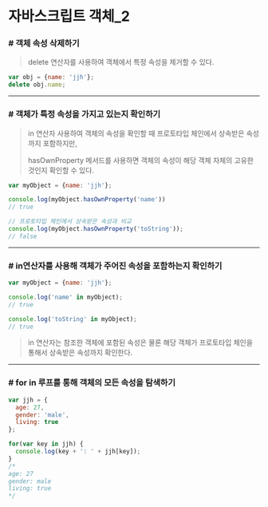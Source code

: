 # 자바스크립트 객체_2

### # 객체 속성 삭제하기

> delete 연산자를 사용하여 객체에서 특정 속성을 제거할 수 있다.

```javascript
var obj = {name: 'jjh'};
delete obj.name;
```

---

### # 객체가 특정 속성을 가지고 있는지 확인하기

> in 연산자 사용하여 객체의 속성을 확인할 때 프로토타입 체인에서 상속받은 속성까지 포함하지만,
>
> hasOwnProperty 메서드를 사용하면 객체의 속성이 해당 객체 자체의 고유한 것인지 확인할 수 있다.

```javascript
var myObject = {name: 'jjh'};

console.log(myObject.hasOwnProperty('name'))
// true

// 프로토타입 체인에서 상속받은 속성과 비교
console.log(myObject.hasOwnProperty('toString'));
// false
```

---

### # in연산자를 사용해 객체가 주어진 속성을 포함하는지 확인하기

```javascript
var myObject = {name: 'jjh'};

console.log('name' in myObject); 
// true

console.log('toString' in myObject);
// true
```

> in 연산자는 참조한 객체에 포함된 속성은 물론 해당 객체가 프로토타입 체인을 통해서 상속받은 속성까지 확인한다.

---

### # for in 루프를 통해 객체의 모든 속성을 탐색하기

```javascript
var jjh = {
  age: 27,
  gender: 'male',
  living: true
};

for(var key in jjh) {
  console.log(key + ': ' + jjh[key]);
}
/* 
age: 27
gender: male
living: true
*/
```

